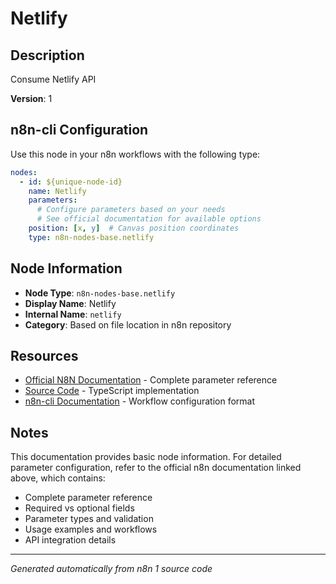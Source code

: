 # Netlify

## Description

Consume Netlify API

**Version**: 1

## n8n-cli Configuration

Use this node in your n8n workflows with the following type:

```yaml
nodes:
  - id: ${unique-node-id}
    name: Netlify
    parameters:
      # Configure parameters based on your needs
      # See official documentation for available options
    position: [x, y]  # Canvas position coordinates
    type: n8n-nodes-base.netlify
```

## Node Information

- **Node Type**: `n8n-nodes-base.netlify`
- **Display Name**: Netlify
- **Internal Name**: `netlify`
- **Category**: Based on file location in n8n repository

## Resources

- [Official N8N Documentation](https://docs.n8n.io/integrations/builtin/app-nodes/n8n-nodes-base.netlify/) - Complete parameter reference
- [Source Code](https://github.com/n8n-io/n8n/blob/master/packages/nodes-base/nodes/Netlify/Netlify.node.ts) - TypeScript implementation
- [n8n-cli Documentation](https://github.com/edenreich/n8n-cli) - Workflow configuration format

## Notes

This documentation provides basic node information. For detailed parameter configuration, 
refer to the official n8n documentation linked above, which contains:

- Complete parameter reference
- Required vs optional fields
- Parameter types and validation
- Usage examples and workflows
- API integration details

---
*Generated automatically from n8n 1 source code*
